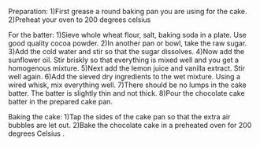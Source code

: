 Preparation:
1)First grease a round baking pan you are using for the cake.
2)Preheat your oven to 200 degrees celsius 

For the batter:
1)Sieve whole wheat flour, salt, baking soda in a plate. Use good quality cocoa powder.
2)In another pan or bowl, take the raw sugar.
3)Add the cold water and stir so that the sugar dissolves.
4)Now add the sunflower oil. Stir briskly so that everything is mixed well and you get a homogenous mixture.
5)Next add the lemon juice and vanilla extract. Stir well again.
6)Add the sieved dry ingredients to the wet mixture. Using a wired whisk, mix everything well.
7)There should be no lumps in the cake batter. The batter is slightly thin and not thick.
8)Pour the chocolate cake batter in the prepared cake pan.

Baking the cake:
1)Tap the sides of the cake pan so that the extra air bubbles are let out.
2)Bake the chocolate cake in a preheated oven for 200 degrees Celsius .